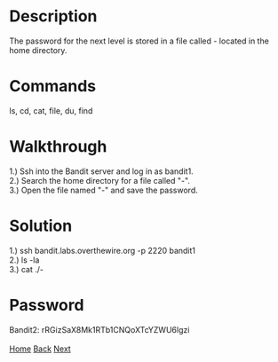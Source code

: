 # Description
The password for the next level is stored in a file called - located in the home directory.
# Commands
ls, cd, cat, file, du, find
# Walkthrough
1.) Ssh into the Bandit server and log in as bandit1. <br />
2.) Search the home directory for a file called "-". <br />
3.) Open the file named "-" and save the password.
# Solution
1.) ssh bandit.labs.overthewire.org -p 2220 bandit1 <br />
2.) ls -la <br />
3.) cat ./-
# Password
Bandit2: rRGizSaX8Mk1RTb1CNQoXTcYZWU6lgzi <br /> <br />
[Home](https://github.com/Spagoooti/OverTheWire-Bandit/blob/main/README.md) [Back](https://github.com/Spagoooti/OverTheWire-Bandit/blob/main/Bandit%200%20-%3E%201.md) [Next](https://github.com/Spagoooti/OverTheWire-Bandit/blob/main/Bandit%202%20-%3E%203.md)
